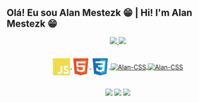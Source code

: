 ## Olá! Eu sou Alan Mestezk 😁 | Hi! I'm Alan Mestezk 😁



<div align="center">
  <a href="https://github.com/rafaballerini">
  <img height="160px" src="https://github-readme-stats.vercel.app/api?username=AlanMestezk&show_icons=true&theme=dracula&include_all_commits=true&count_private=true"/>
  <img height="160px" src="https://github-readme-stats.vercel.app/api/top-langs/?username=AlanMestezk&layout=compact&langs_count=7&theme=dracula"/>
</div>


  
##
<div align="center">

  <img align="center" alt="Alan-Js" height="40" width="40" src="https://raw.githubusercontent.com/devicons/devicon/master/icons/javascript/javascript-plain.svg">
  <img align="center" alt="Alan-HTML" height="40" width="40" src="https://raw.githubusercontent.com/devicons/devicon/master/icons/html5/html5-original.svg">
  <img align="center" alt="Alan-CSS" height="40" width="40" src="https://raw.githubusercontent.com/devicons/devicon/master/icons/css3/css3-original.svg">
  <img align="center" alt="Alan-CSS" height="40" width="40" src="https://cdn.jsdelivr.net/gh/devicons/devicon/icons/nodejs/nodejs-original.svg" />
  <img align="center" alt="Alan-CSS" height="40" width="40" src="https://cdn.jsdelivr.net/gh/devicons/devicon/icons/react/react-original.svg" />
  
  
</div>
  
##
<div align="center"> 
  <a href="https://instagram.com/alanmestezk" target="_blank"><img src="https://img.shields.io/badge/-Instagram-%23E4405F?style=for-the-badge&logo=instagram&logoColor=white" target="_blank"></a>
  <a href="https://www.linkedin.com/in/alan-souza-mestezk-9b86a2154" target="_blank"><img src="https://img.shields.io/badge/-LinkedIn-%230077B5?style=for-the-badge&logo=linkedin&logoColor=white" target="_blank"></a> 
    <a href = "https://mail.google.com/mail/u/0/#inbox"><img src="https://img.shields.io/badge/-Gmail-%23333?style=for-the-badge&logo=gmail&logoColor=white" target="_blank"></a>
 
  
</div>
  
  

